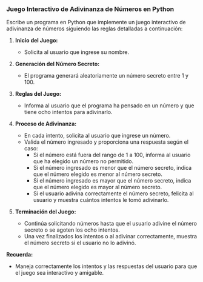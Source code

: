 ### Juego Interactivo de Adivinanza de Números en Python

Escribe un programa en Python que implemente un juego interactivo de adivinanza de números siguiendo las reglas detalladas a continuación:

1. **Inicio del Juego:**
   - Solicita al usuario que ingrese su nombre.

2. **Generación del Número Secreto:**
   - El programa generará aleatoriamente un número secreto entre 1 y 100.

3. **Reglas del Juego:**
   - Informa al usuario que el programa ha pensado en un número y que tiene ocho intentos para adivinarlo.

4. **Proceso de Adivinanza:**
   - En cada intento, solicita al usuario que ingrese un número.
   - Valida el número ingresado y proporciona una respuesta según el caso:
     - Si el número está fuera del rango de 1 a 100, informa al usuario que ha elegido un número no permitido.
     - Si el número ingresado es menor que el número secreto, indica que el número elegido es menor al número secreto.
     - Si el número ingresado es mayor que el número secreto, indica que el número elegido es mayor al número secreto.
     - Si el usuario adivina correctamente el número secreto, felicita al usuario y muestra cuántos intentos le tomó adivinarlo.

5. **Terminación del Juego:**
   - Continúa solicitando números hasta que el usuario adivine el número secreto o se agoten los ocho intentos.
   - Una vez finalizados los intentos o al adivinar correctamente, muestra el número secreto si el usuario no lo adivinó.

**Recuerda:**
- Maneja correctamente los intentos y las respuestas del usuario para que el juego sea interactivo y amigable.